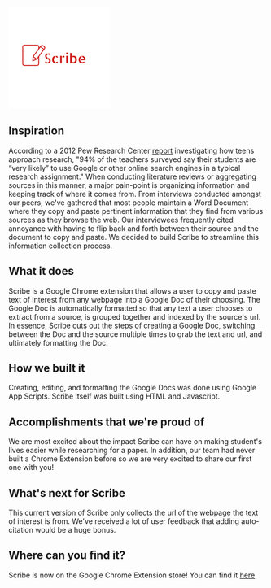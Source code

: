 ![Alt text](./logo.png)
## Inspiration
According to a 2012 Pew Research Center [report](http://www.pewinternet.org/2012/11/01/how-teens-do-research-in-the-digital-world/) investigating how teens approach research, "94% of the teachers surveyed say their students are “very likely” to use Google or other online search engines in a typical research assignment." When conducting literature reviews or aggregating sources in this manner, a major pain-point is organizing information and keeping track of where it comes from. From interviews conducted amongst our peers, we've gathered that most people maintain a Word Document where they copy and paste pertinent information that they find from various sources as they browse the web. Our interviewees frequently cited annoyance with having to flip back and forth between their source and the document to copy and paste. We decided to build Scribe to streamline this information collection process.

## What it does
Scribe is a Google Chrome extension that allows a user to copy and paste text of interest from any webpage into a Google Doc of their choosing. The Google Doc is automatically formatted so that any text a user chooses to extract from a source, is grouped together and indexed by the source's url. In essence, Scribe cuts out the steps of creating a Google Doc, switching between the Doc and the source multiple times to grab the text and url, and ultimately formatting the Doc. 

## How we built it
Creating, editing, and formatting the Google Docs was done using Google App Scripts. Scribe itself was built using HTML and Javascript.

## Accomplishments that we're proud of
We are most excited about the impact Scribe can have on making student's lives easier while researching for a paper. In addition, our team had never built a Chrome Extension before so we are very excited to share our first one with you! 

## What's next for Scribe
This current version of Scribe only collects the url of the webpage the text of interest is from. We've received a lot of user feedback that adding auto-citation would be a huge bonus. 

## Where can you find it?
Scribe is now on the Google Chrome Extension store! You can find it [here](https://chrome.google.com/webstore/detail/scribe/cfkhahgibalbckgminkacbbblpinfgoa)
